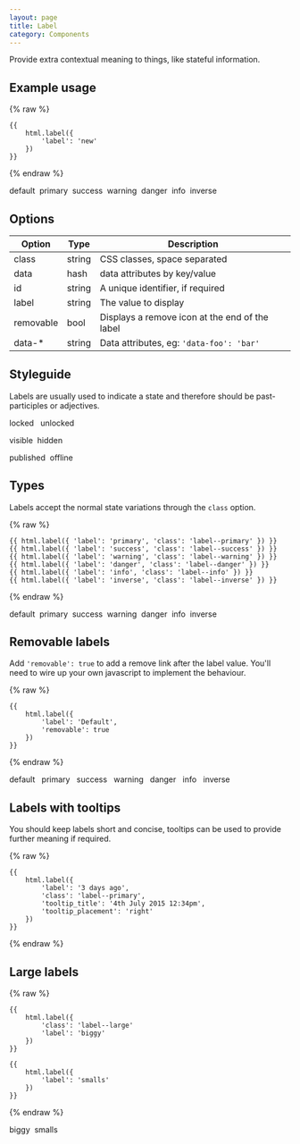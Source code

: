 ```yaml
---
layout: page
title: Label
category: Components
---
```


Provide extra contextual meaning to things, like stateful information.

## Example usage

{% raw %}
```twig
{{
    html.label({
        'label': 'new'
    })
}}
```
{% endraw %}

<div class="pulsar-example">
    <span class="label">default</span>&nbsp;
    <span class="label label--primary">primary</span>&nbsp;
    <span class="label label--success">success</span>&nbsp;
    <span class="label label--warning">warning</span>&nbsp;
    <span class="label label--danger">danger</span>&nbsp;
    <span class="label label--info">info</span>&nbsp;
    <span class="label label--inverse">inverse</span>&nbsp;
</div>

## Options

Option    | Type   | Description
--------- | ------ | --------------------------------------------------------------
class     | string | CSS classes, space separated
data      | hash   | data attributes by key/value
id        | string | A unique identifier, if required
label     | string | The value to display
removable | bool   | Displays a remove icon at the end of the label
data-*    | string | Data attributes, eg: `'data-foo': 'bar'`

## Styleguide

Labels are usually used to indicate a state and therefore should be past-participles or adjectives.

<div class="pulsar-example">
    <p>
        <span class="label label--inverse">locked</span> &nbsp; <span class="label">unlocked</span>&nbsp;
    </p>
    <p>
        <span class="label">visible</span>&nbsp;
        <span class="label label--warning">hidden</span>&nbsp;
    </p>
    <p>
        <span class="label label--success">published</span>&nbsp;
        <span class="label label--danger">offline</span>&nbsp;
    </p>
</div>

## Types

Labels accept the normal state variations through the `class` option.

{% raw %}
```twig
{{ html.label({ 'label': 'primary', 'class': 'label--primary' }) }}
{{ html.label({ 'label': 'success', 'class': 'label--success' }) }}
{{ html.label({ 'label': 'warning', 'class': 'label--warning' }) }}
{{ html.label({ 'label': 'danger', 'class': 'label--danger' }) }}
{{ html.label({ 'label': 'info', 'class': 'label--info' }) }}
{{ html.label({ 'label': 'inverse', 'class': 'label--inverse' }) }}
```
{% endraw %}

<div class="puslar-example">
    <span class="label">default</span>&nbsp;
    <span class="label label--primary">primary</span>&nbsp;
    <span class="label label--success">success</span>&nbsp;
    <span class="label label--warning">warning</span>&nbsp;
    <span class="label label--danger">danger</span>&nbsp;
    <span class="label label--info">info</span>&nbsp;
    <span class="label label--inverse">inverse</span>&nbsp;
</div>

## Removable labels

Add `'removable': true` to add a remove link after the label value. You'll need to wire up your own javascript to implement the behaviour.

{% raw %}
```twig
{{
    html.label({
        'label': 'Default',
        'removable': true
    })
}}
```
{% endraw %}

<div class="pulsar-example">
    <span class="label">default <a type="link" data-action="remove" data-action-target="this" class="btn  remove-button"><i class="icon-remove-sign"></i></a></span>&nbsp;
    <span class="label label--primary">primary <a type="link" data-action="remove" data-action-target="this" class="btn  remove-button"><i class="icon-remove-sign"></i></a></span>&nbsp;
    <span class="label label--success">success <a type="link" data-action="remove" data-action-target="this" class="btn  remove-button"><i class="icon-remove-sign"></i></a></span>&nbsp;
    <span class="label label--warning">warning <a type="link" data-action="remove" data-action-target="this" class="btn  remove-button"><i class="icon-remove-sign"></i></a></span>&nbsp;
    <span class="label label--danger">danger <a type="link" data-action="remove" data-action-target="this" class="btn  remove-button"><i class="icon-remove-sign"></i></a></span>&nbsp;
    <span class="label label--info">info <a type="link" data-action="remove" data-action-target="this" class="btn  remove-button"><i class="icon-remove-sign"></i></a></span>&nbsp;
    <span class="label label--inverse">inverse <a type="link" data-action="remove" data-action-target="this" class="btn  remove-button"><i class="icon-remove-sign"></i></a></span>&nbsp;
</div>

## Labels with tooltips

You should keep labels short and concise, tooltips can be used to provide further meaning if required.

{% raw %}
```twig
{{
    html.label({
        'label': '3 days ago',
        'class': 'label--primary',
        'tooltip_title': '4th July 2015 12:34pm',
        'tooltip_placement': 'right'
    })
}}
```
{% endraw %}

## Large labels

{% raw %}
```twig
{{
    html.label({
        'class': 'label--large'
        'label': 'biggy'
    })
}}

{{
    html.label({
        'label': 'smalls'
    })
}}
```
{% endraw %}

<div class="pulsar-example">
    <span class="label label--large">biggy</span>&nbsp;
    <span class="label">smalls</span>&nbsp;
</div>
